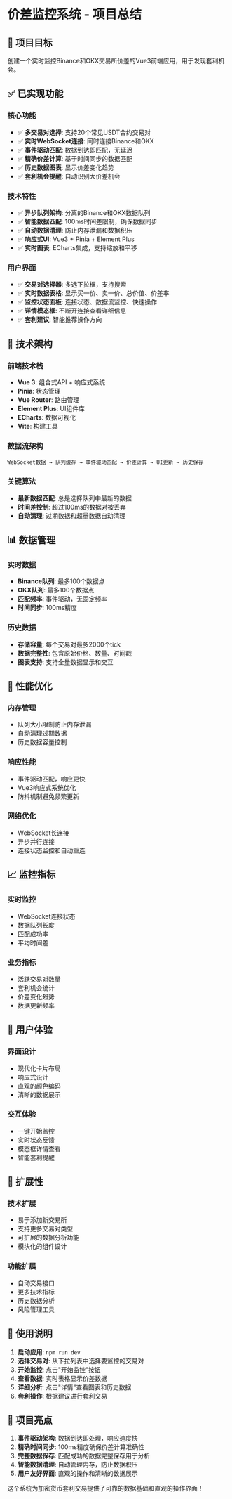 # 价差监控系统 - 项目总结

## 🎯 项目目标
创建一个实时监控Binance和OKX交易所价差的Vue3前端应用，用于发现套利机会。

## ✅ 已实现功能

### 核心功能
- ✅ **多交易对选择**: 支持20个常见USDT合约交易对
- ✅ **实时WebSocket连接**: 同时连接Binance和OKX
- ✅ **事件驱动匹配**: 数据到达即匹配，无延迟
- ✅ **精确价差计算**: 基于时间同步的数据匹配
- ✅ **历史数据图表**: 显示价差变化趋势
- ✅ **套利机会提醒**: 自动识别大价差机会

### 技术特性
- ✅ **异步队列架构**: 分离的Binance和OKX数据队列
- ✅ **智能数据匹配**: 100ms时间差限制，确保数据同步
- ✅ **自动数据清理**: 防止内存泄漏和数据积压
- ✅ **响应式UI**: Vue3 + Pinia + Element Plus
- ✅ **实时图表**: ECharts集成，支持缩放和平移

### 用户界面
- ✅ **交易对选择器**: 多选下拉框，支持搜索
- ✅ **实时数据表格**: 显示买一价、卖一价、总价值、价差率
- ✅ **监控状态面板**: 连接状态、数据流监控、快速操作
- ✅ **详情模态框**: 不断开连接查看详细信息
- ✅ **套利建议**: 智能推荐操作方向

## 🔧 技术架构

### 前端技术栈
- **Vue 3**: 组合式API + 响应式系统
- **Pinia**: 状态管理
- **Vue Router**: 路由管理
- **Element Plus**: UI组件库
- **ECharts**: 数据可视化
- **Vite**: 构建工具

### 数据流架构
```
WebSocket数据 → 队列缓存 → 事件驱动匹配 → 价差计算 → UI更新 → 历史保存
```

### 关键算法
- **最新数据匹配**: 总是选择队列中最新的数据
- **时间差控制**: 超过100ms的数据对被丢弃
- **自动清理**: 过期数据和超量数据自动清理

## 📊 数据管理

### 实时数据
- **Binance队列**: 最多100个数据点
- **OKX队列**: 最多100个数据点
- **匹配频率**: 事件驱动，无固定频率
- **时间同步**: 100ms精度

### 历史数据
- **存储容量**: 每个交易对最多2000个tick
- **数据完整性**: 包含原始价格、数量、时间戳
- **图表支持**: 支持全量数据显示和交互

## 🚀 性能优化

### 内存管理
- 队列大小限制防止内存泄漏
- 自动清理过期数据
- 历史数据容量控制

### 响应性能
- 事件驱动匹配，响应更快
- Vue3响应式系统优化
- 防抖机制避免频繁更新

### 网络优化
- WebSocket长连接
- 异步并行连接
- 连接状态监控和自动重连

## 📈 监控指标

### 实时监控
- WebSocket连接状态
- 数据队列长度
- 匹配成功率
- 平均时间差

### 业务指标
- 活跃交易对数量
- 套利机会统计
- 价差变化趋势
- 数据更新频率

## 🎨 用户体验

### 界面设计
- 现代化卡片布局
- 响应式设计
- 直观的颜色编码
- 清晰的数据展示

### 交互体验
- 一键开始监控
- 实时状态反馈
- 模态框详情查看
- 智能套利提醒

## 🔮 扩展性

### 技术扩展
- 易于添加新交易所
- 支持更多交易对类型
- 可扩展的数据分析功能
- 模块化的组件设计

### 功能扩展
- 自动交易接口
- 更多技术指标
- 历史数据分析
- 风险管理工具

## 📝 使用说明

1. **启动应用**: `npm run dev`
2. **选择交易对**: 从下拉列表中选择要监控的交易对
3. **开始监控**: 点击"开始监控"按钮
4. **查看数据**: 实时表格显示价差数据
5. **详细分析**: 点击"详情"查看图表和历史数据
6. **套利操作**: 根据建议进行套利交易

## 🎯 项目亮点

1. **事件驱动架构**: 数据到达即处理，响应速度快
2. **精确时间同步**: 100ms精度确保价差计算准确性
3. **完整数据保存**: 匹配成功的数据完整保存用于分析
4. **智能数据清理**: 自动管理内存，防止数据积压
5. **用户友好界面**: 直观的操作和清晰的数据展示

这个系统为加密货币套利交易提供了可靠的数据基础和直观的操作界面！ 